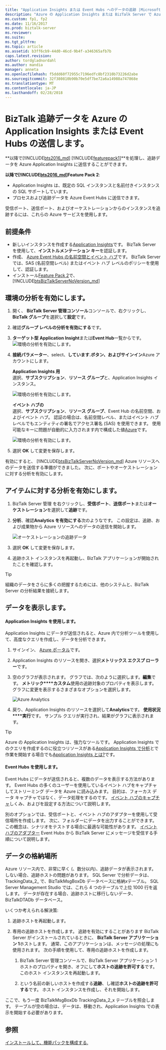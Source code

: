 ```yaml
---
title: "Application Insights または Event Hubs へのデータの追跡 |Microsoft ドキュメント"
description: "Azure の Application Insights または BizTalk Server で Azure Event Hubs での追跡データの分析を有効にする feature pack をインストールします。"
ms.custom: fp1, fp2
ms.date: 11/16/2017
ms.prod: biztalk-server
ms.reviewer: 
ms.suite: 
ms.tgt_pltfrm: 
ms.topic: article
ms.assetid: b3ff6cb9-44d0-46cd-9b4f-a346365afb7b
caps.latest.revision: 
author: tordgladnordahl
ms.author: mandia
manager: anneta
ms.openlocfilehash: f5ddd60f72955c7196edfc8bf2310b73226d2abe
ms.sourcegitcommit: 32f380810b90b70e5df7be72a6a14988a747868e
ms.translationtype: MT
ms.contentlocale: ja-JP
ms.lasthandoff: 02/28/2018
---
```

# <a name="send-biztalk-tracking-data-to-azure-application-insights-or-event-hubs"></a>BizTalk 追跡データを Azure の Application Insights または Event Hubs の送信します。

**以降で[!INCLUDE[bts2016_md](../includes/bts2016-md.md)] [!INCLUDE[featurepack1](../includes/featurepack1.md)]**を処理し、追跡データを Azure Application Insights に送信することができます。 
          
**以降で[!INCLUDE[bts2016_md](../includes/bts2016-md.md)]Feature Pack 2**:

* Application Insights は、既定の SQL インスタンスと名前付きインスタンスの SQL サポートしています。
* プロセスおよび追跡データを Azure Event Hubs に送信できます。

受信ポート、送信ポート、およびオーケストレーションからのインスタンスを追跡するには、これらの Azure サービスを使用します。

## <a name="prerequisites"></a>前提条件
* 新しいインスタンスを作成する[Application Insights](https://docs.microsoft.com/azure/application-insights/app-insights-create-new-resource)です。 BizTalk Server を使用して、**インストルメンテーション キー**を認証します。
* 作成、 [Azure Event Hubs の名前空間とイベント ハブ](https://docs.microsoft.com/azure/event-hubs/event-hubs-create)です。 BizTalk Server では、SAS (名前空間レベル) またはイベント ハブ レベルのポリシーを使用して、認証します。
* インストール[Feature Pack 2](https://aka.ms/bts2016fp2)で、 [!INCLUDE[btsBizTalkServerNoVersion_md](../includes/btsbiztalkservernoversion-md.md)]

## <a name="enable-analytics-for-your-environment"></a>環境の分析を有効にします。

1. 開く、 **BizTalk Server 管理コンソール**コンソールで、右クリックし、 **BizTalk グループ**を選択して**設定**です。 
2. 確認**グループ レベルの分析を有効にする**です。
3. **ターゲット型** **Application Insight**または**Event Hub**一覧からです。
    ![環境の分析を有効にします。](../core/media/environmentsettingapplicationinishgt.PNG)

4. **接続パラメーター**、select、**しています.**ボタン、および**サインイン**Azure アカウントにします。  

    **Application Insights 用**  
    選択、**サブスクリプション**、**リソース グループ**と、Application Insights インスタンス。

    ![環境の分析を有効にします。](../core/media/analytics-group-application-insights.png)

    **イベント ハブの**  
    選択、**サブスクリプション**、**リソース グループ**、Event Hub の名前空間、およびイベント ハブ。 認証の場合は、名前空間レベル、またはイベント ハブ レベルでもエンティティの署名でアクセス署名 (SAS) を使用できます。 使用可能なキーに問題が自動的に入力されます内で構成した値[Azure](https://portal.azure.com)です。

    ![環境の分析を有効にします。](../core/media/send-tracking-data-to-azure.png)

5. 選択 **OK** して変更を保存します。 

有効にすると、 [!INCLUDE[btsBizTalkServerNoVersion_md](../includes/btsbiztalkservernoversion-md.md)] Azure リソースへのデータを送信する準備ができました。 次に、ポートやオーケストレーションに対する分析を有効にします。 

## <a name="enable-analytics-on-your-artifacts"></a>アイテムに対する分析を有効にします。

1. BizTalk Server 管理 を右クリックし、**受信ポート**、**送信ポート**または**オーケストレーション**を選択して**追跡**です。
2. **分析**、確認**Analytics を有効にする**次のようなです。 この設定は、追跡、および成果物から Azure リソースへのデータの送信を開始します。
    
    ![オーケストレーションの追跡データ](../core/media/orchestrationsettingsapplicationinsight.PNG)

3. 選択 **OK** して変更を保存します。
4. 追跡ホスト インスタンスを再起動し、BizTalk アプリケーションが開始されたことを確認します。

> [!TIP]
> 組織のデータをさらに多くの把握するためには、他のシステムと、BizTalk Server の分析結果を接続します。

## <a name="view-your-data"></a>データを表示します。

#### <a name="use-application-insights"></a>Application Insights を使用します。
Application Insights にデータが送信されると、Azure 内で分析ツールを使用して、高度なクエリを作成し、データを分析できます。

1. サインイン、 [Azure ポータル](https://portal.azure.com)です。
2. Application Insights のリソースを開き、選択**メトリックス エクスプ ローラー**です。
3. 空のグラフが表示されます。 グラフでは、次のように選択します。**編集**です。 **メトリック****カスタム**使用の追跡対象のプロパティを表示します。 グラフに変更を表示するさまざまなオプションを選択します。 

    ![Azure Analytics](../core/media/azure-stream-metrics-custom.png)

4. 戻り、Application Insights のリソースを選択して**Analytics**です。 **使用状況****実行**です。 サンプル クエリが実行され、結果がグラフに表示されます。  

> [!TIP]
> Azure の Application Insights は、強力なツールです。 Application Insights でのクエリを作成するのに役立つリソースがある[Application Insights で分析](https://docs.microsoft.com/azure/application-insights/app-insights-analytics)とで作業を開始する場合でも[Application Insights とは?](https://docs.microsoft.com/azure/application-insights/app-insights-overview)です。

#### <a name="use-event-hubs"></a>Event Hubs を使用します。
Event Hubs にデータが送信されると、複数のデータを表示する方法があります。 Event Hubs の多くのユーザーを使用しているイベント ハブをキャプチャしてストリーミング データを Azure に読み込みます。 目的は、フォーカス データ キャプチャではなく、データ処理をするのです。 [イベント ハブのキャプチャ](https://docs.microsoft.com/azure/event-hubs/event-hubs-capture-overview)しくみ、およびを設定する方法について説明します。

別のオプションでは、受信ポートと、イベント ハブのアダプターを使用して受信場所を作成します。 次に、フォルダーにデータを出力することができます。 この概念は、シナリオをテストする場合に最適な可能性があります。 [イベント ハブのアダプター](event-hubs-adapter.md) Event Hubs から BizTalk Server にメッセージを受信する手順について説明します。

## <a name="where-the-data-is-stored"></a>データの格納場所

Azure リソース内で、非常に早く (、数分以内)、追跡データが表示されます。 しない場合、追跡ホストの問題があります。 SQL Server で分析データは、TrackingData_2_ で、BizTalkMsgBoxDb データベースに格納*x*テーブル。 SQL Server Management Studio では、これら 4 つのテーブルで上位 1000 行を返します。 データが存在する場合、追跡ホストに移行しないデータ、BizTalkDTADb データベース。 

いくつか考えられる解決策:

1. 追跡ホストを再起動します。
2. 専用の追跡ホストを作成します。 追跡を有効にすることがあります BizTalk Server がインストールされているときに、 **BizTalk Server アプリケーション 1**ホストします。 通常、このアプリケーションは、メッセージの処理にも使用されます。 次の手順を使用して、専用の追跡ホストを作成します。 

    1. BizTalk Server 管理コンソールで、BizTalk Server アプリケーション 1 ホストのプロパティを開き、オフにして**ホストの追跡を許可する**です。 このホスト インスタンスを再起動します。

    2. という名前の新しいホストを作成する**追跡**、し確認**ホストの追跡を許可する**です。 ホスト インスタンスを作成し、それを開始します。

ここで、もう一度 BizTalkMsgBoxDb TrackingData_2_x テーブルを照会します。 テーブルが空の場合は、データは、移動され、Application Insights での表示を開始する必要があります。
    
## <a name="see-also"></a>参照
 [インストールして、機能パックを構成する.](../core/configure-the-feature-pack.md)